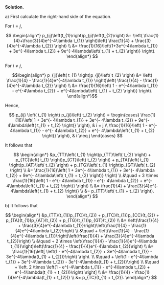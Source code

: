 **Solution.**

a\) First calculate the right-hand side of the equation.

For $i = j$,

$$
\begin{align*}
p_{ij}\left(t_{1}\right)p_{ji}\left(t_{2}\right) &= \left( \frac{1}{4}+\frac{3}{4}e^{-4\lambda t_{1}} \right)\left( \frac{1}{4} + \frac{3}{4}e^{-4\lambda t_{2}} \right) \\
&= \frac{1}{16}\left(1+3e^{-4\lambda t_{1}} + 3e^{-4\lambda t_{2}} + 9e^{-4\lambda\left( t_{1} + t_{2} \right)} \right).
\end{align*}
$$

For $i \neq j$,

$$\begin{align*}
p_{ij}\left( t_{1} \right)p_{ji}\left( t_{2} \right) &= \left( \frac{1}{4} - \frac{1}{4}e^{-4\lambda t_{1}} \right)\left( \frac{1}{4} - \frac{1}{4}e^{-4\lambda t_{2}} \right) \\
&= \frac{1}{16}\left( 1 - e^{-4\lambda t_{1}} - e^{-4\lambda t_{2}} + e^{-4\lambda\left( t_{1} + t_{2} \right)} \right).
\end{align*}$$

Hence,

$$
p_{ij} \left( t_{1} \right) p_{ji}\left( t_{2} \right) =
\begin{cases}
\frac{1}{16}\left( 1 + 3e^{- 4\lambda t_{1}} + 3e^{- 4\lambda t_{2}} + 9e^{- 4\lambda\left( t_{1} + t_{2} \right)} \right), & i = j \\
\frac{1}{16}\left( 1 - e^{- 4\lambda t_{1}} - e^{- 4\lambda t_{2}} + e^{- 4\lambda\left( t_{1} + t_{2} \right)} \right), & i \neq j
\end{cases}
$$

It follows that

$$
\begin{align*}
&p_{TT}\left( t_{1} \right)p_{TT}\left( t_{2} \right) + p_{TC}\left( t_{1} \right)p_{CT}\left( t_{2} \right) + p_{TA}\left( t_{1} \right)p_{AT}\left( t_{2} \right) + p_{TG}\left( t_{1} \right)p_{GT}\left( t_{2} \right) \\
&= \frac{1}{16}\left( 1 + 3e^{- 4\lambda t_{1}} + 3e^{- 4\lambda t_{2}} + 9e^{- 4\lambda\left( t_{1} + t_{2} \right)} \right) \\
&\quad + 3 \times \frac{1}{16}\left( 1 - e^{- 4\lambda t_{1}} - e^{- 4\lambda t_{2}} + e^{- 4\lambda\left( t_{1} + t_{2} \right)} \right) \\
&= \frac{1}{4} + \frac{3}{4}e^{- 4\lambda\left( t_{1} + t_{2} \right)} \\
&= p_{TT}\left( t_{1} + t_{2} \right).
\end{align*}
$$

b) It follows that

$$
\begin{align*}
&p_{TT}(t_{1})p_{TC}(t_{2}) + p_{TC}(t_{1})p_{CC}(t_{2}) + p_{TA}(t_{1})p_{AT}(t_{2}) + p_{TG}(t_{1})p_{GT}(t_{2}) \\
&= \left(\frac{1}{4} + \frac{3}{4}e^{-4\lambda t_{1}}\right)\left(\frac{1}{4} - \frac{1}{4}e^{-4\lambda t_{2}}\right) \\
&\quad + \left(\frac{1}{4} - \frac{1}{4}e^{-4\lambda t_{1}}\right)\left(\frac{1}{4} + \frac{3}{4}e^{-4\lambda t_{2}}\right) \\
&\quad + 2 \times \left(\frac{1}{4} - \frac{1}{4}e^{-4\lambda t_{1}}\right)\left(\frac{1}{4} - \frac{1}{4}e^{-4\lambda t_{2}}\right) \\
&= \frac{1}{16}\left[ \left(1 - e^{-4\lambda t_{2}} + 3e^{-4\lambda t_{1}} - 3e^{-4\lambda(t_{1} + t_{2})}\right) \right. \\
&\quad + \left(1 - e^{-4\lambda t_{1}} + 3e^{-4\lambda t_{2}} - 3e^{-4\lambda(t_{1} + t_{2})}\right) \\
&\quad + \left. 2 \times \left(1 - e^{-4\lambda t_{1}} - e^{-4\lambda t_{2}} + e^{-4\lambda(t_{1} + t_{2})}\right) \right] \\
&= \frac{1}{4} - \frac{1}{4}e^{-4\lambda(t_{1} + t_{2})} \\
&= p_{TC}(t_{1} + t_{2}).
\end{align*}
$$


